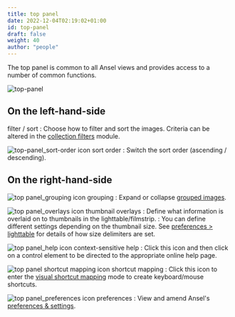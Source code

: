 ```yaml
---
title: top panel
date: 2022-12-04T02:19:02+01:00
id: top-panel
draft: false
weight: 40
author: "people"
---
```


The top panel is common to all Ansel views and provides access to a number of common functions.

![top-panel](./top-panel/top-panel.png#w100)

## On the left-hand-side

filter / sort
: Choose how to filter and sort the images. Criteria can be altered in the [collection filters](../../modules/utility-modules/shared/collections.md) module.

![top-panel_sort-order icon](./top-panel/top-panel_sort-order.png#icon) sort order
: Switch the sort order (ascending / descending).

## On the right-hand-side

![top panel_grouping icon](./top-panel/top-panel_grouping.png#icon) grouping
: Expand or collapse [grouped images](../../views/lighttable/digital-asset-management/grouping.md).

![top panel_overlays icon](./top-panel/top-panel_overlays.png#icon) thumbnail overlays
: Define what information is overlaid on to thumbnails in the lighttable/filmstrip.
: You can define different settings depending on the thumbnail size. See [preferences > lighttable](../../preferences-settings/lighttable.md#thumbnails) for details of how size delimiters are set.

![top panel_help icon](./top-panel/top-panel_help.png#icon) context-sensitive help
: Click this icon and then click on a control element to be directed to the appropriate online help page.

![top panel shortcut mapping icon](./top-panel/top-panel_shortcut.png#icon) shortcut mapping
: Click this icon to enter the [visual shortcut mapping](../../preferences-settings/shortcuts.md#visual-shortcut-mapping) mode to create keyboard/mouse shortcuts.

![top panel_preferences icon](./top-panel/top-panel_preferences.png#icon) preferences
: View and amend Ansel's [preferences & settings](../../preferences-settings/_index.md).
